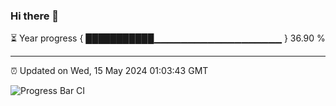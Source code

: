 ### Hi there 👋

⏳ Year progress { ███████████▁▁▁▁▁▁▁▁▁▁▁▁▁▁▁▁▁▁▁ } 36.90 %

---

⏰ Updated on Wed, 15 May 2024 01:03:43 GMT

![Progress Bar CI](https://github.com/liununu/liununu/workflows/Progress%20Bar%20CI/badge.svg)
